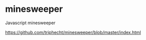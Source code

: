minesweeper
===========

Javascript minesweeper

https://github.com/triphecht/minesweeper/blob/master/index.html
